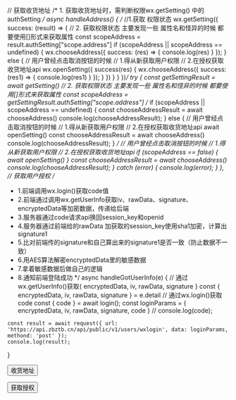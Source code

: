 // 获取收货地址
  /* 
    1. 获取收货地址时，需判断权限wx.getSetting() 中的authSetting 
  */
 async handleAddress() {
    /*  //1.获取 权限状态
     wx.getSetting({
       success: (result) => {
         // 2. 获取权限状态 主要发现一些 属性名和怪异的时候 都要使用[]形式来获取属性
         const scopeAddress = result.authSetting["scope.address"]
         if (scopeAddress || scopeAddress == undefined) {
           wx.chooseAddress({
             success: (res) => {
               console.log(res)
             }
           });
         } else {
           // 用户曾经点击取消按钮的时候
           // 1.得从新获取用户权限
           // 2.在授权获取收货地址api
           wx.openSetting({
             success(res) {
               wx.chooseAddress({
                 success: (res1) => {
                   console.log(res1)
                 }
               });
             }
           })
         }
       } 
     })*/
    try {
      const getSettingResult = await getSetting()
      // 2. 获取权限状态 主要发现一些 属性名和怪异的时候 都要使用[]形式来获取属性
      const scopeAddress = getSettingResult.authSetting["scope.address"]
      /*  if (scopeAddress || scopeAddress == undefined) {
         const chooseAddressResult = await chooseAddress()
         console.log(chooseAddressResult);
       } else {
         // 用户曾经点击取消按钮的时候
         // 1.得从新获取用户权限
         // 2.在授权获取收货地址api
         await openSetting()
         const chooseAddressResult = await chooseAddress()
         console.log(chooseAddressResult);
       } */
      // 用户曾经点击取消按钮的时候
      // 1.得从新获取用户权限
      // 2.在授权获取收货地址api
      if (scopeAddress == false) {
        await openSetting()
      }
      const chooseAddressResult = await chooseAddress()
      console.log(chooseAddressResult);
    } catch (error) {
      console.log(error);
    }
  },
  // 获取用户授权
  /* 
   * 1.前端调用wx.login()获取code值
   * 2.前端通过调用wx.getUserInfo获取iv、rawData、signature、encryptedData等加密数据，传递给后端
   * 3.服务器通过code请求api换回session_key和openid
   * 4.服务器通过前端给的rawData 加获取的session_key使用sha1加密，计算出signature1
   * 5.比对前端传的signature和自己算出来的signature1是否一致（防止数据不一致）
   * 6.用AES算法解密encryptedData里的敏感数据
   * 7.拿着敏感数据后做自己的逻辑
   * 8.通知前端登陆成功
  */
  async handleGotUserInfo(e) {
    // 通过wx.getUserInfo()获取{ encryptedData, iv, rawData, signature }
    const { encryptedData, iv, rawData, signature } = e.detail
    // 通过wx.login()获取code
    const { code } = await login();
    const loginParams = { encryptedData, iv, rawData, signature, code }
    // console.log(code);

    const result = await request({ url: 'https://api.zbztb.cn/api/public/v1/users/wxlogin', data: loginParams, methond: 'post' });
    console.log(result);
  }



  
<button type="primary" plain bindtap="handleAddress">收货地址</button>
<!-- 获取授权 -->
<button type="primary" plain open-type="getUserInfo" bindgetuserinfo="handleGotUserInfo">获取授权</button>